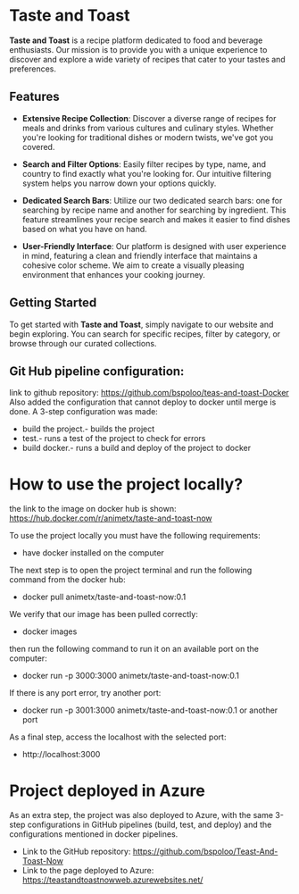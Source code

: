 # Taste and Toast

**Taste and Toast** is a recipe platform dedicated to food and beverage enthusiasts. Our mission is to provide you with a unique experience to discover and explore a wide variety of recipes that cater to your tastes and preferences.

## Features

- **Extensive Recipe Collection**: Discover a diverse range of recipes for meals and drinks from various cultures and culinary styles. Whether you're looking for traditional dishes or modern twists, we've got you covered.

- **Search and Filter Options**: Easily filter recipes by type, name, and country to find exactly what you're looking for. Our intuitive filtering system helps you narrow down your options quickly.

- **Dedicated Search Bars**: Utilize our two dedicated search bars: one for searching by recipe name and another for searching by ingredient. This feature streamlines your recipe search and makes it easier to find dishes based on what you have on hand.

- **User-Friendly Interface**: Our platform is designed with user experience in mind, featuring a clean and friendly interface that maintains a cohesive color scheme. We aim to create a visually pleasing environment that enhances your cooking journey.


## Getting Started

To get started with **Taste and Toast**, simply navigate to our website and begin exploring. You can search for specific recipes, filter by category, or browse through our curated collections.


## Git Hub pipeline configuration:
link to github repository: https://github.com/bspoloo/teas-and-toast-Docker
Also added the configuration that cannot deploy to docker until merge is done.
A 3-step configuration was made:
- build the project.- builds the project
- test.- runs a test of the project to check for errors
- build docker.- runs a build and deploy of the project to docker

# How to use the project locally?
the link to the image on docker hub is shown: https://hub.docker.com/r/animetx/taste-and-toast-now

To use the project locally you must have the following requirements:
- have docker installed on the computer

The next step is to open the project terminal and run the following command from the docker hub:

- docker pull animetx/taste-and-toast-now:0.1

We verify that our image has been pulled correctly:

- docker images

then run the following command to run it on an available port on the computer:

- docker run -p 3000:3000 animetx/taste-and-toast-now:0.1

If there is any port error, try another port:

- docker run -p 3001:3000 animetx/taste-and-toast-now:0.1 or another port

As a final step, access the localhost with the selected port:

- http://localhost:3000

# Project deployed in Azure

As an extra step, the project was also deployed to Azure, with the same 3-step configurations in GitHub pipelines (build, test, and deploy) and the configurations mentioned in docker pipelines.

- Link to the GitHub repository: https://github.com/bspoloo/Teast-And-Toast-Now
- Link to the page deployed to Azure: https://teastandtoastnowweb.azurewebsites.net/
